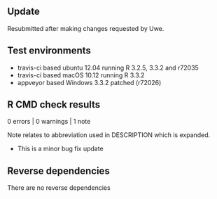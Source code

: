 ## Update

Resubmitted after making changes requested by Uwe.

## Test environments

* travis-ci based ubuntu 12.04 running R 3.2.5, 3.3.2 and r72035 
* travis-ci based macOS 10.12 running R 3.3.2
* appveyor based Windows 3.3.2 patched (r72026)

## R CMD check results

0 errors | 0 warnings | 1 note

Note relates to abbreviation used in DESCRIPTION which is expanded.

* This is a minor bug fix update

## Reverse dependencies

There are no reverse dependencies
